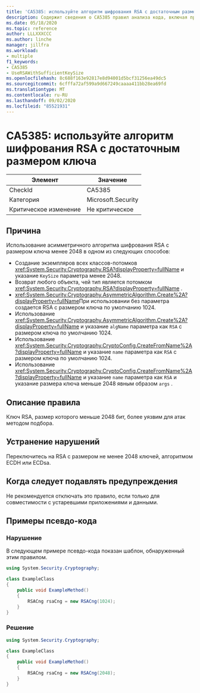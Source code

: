 ```yaml
---
title: 'CA5385: используйте алгоритм шифрования RSA с достаточным размером ключа'
description: Содержит сведения о CA5385 правил анализа кода, включая причины, способы устранения нарушений и время их подавления.
ms.date: 05/18/2020
ms.topic: reference
author: LLLXXXCCC
ms.author: linche
manager: jillfra
ms.workload:
- multiple
f1_keywords:
- CA5385
- UseRSAWithSufficientKeySize
ms.openlocfilehash: 8c688f163e92817e8d94001d5bcf31256ea49dc5
ms.sourcegitcommit: 6cfffa72af599a9d667249caaaa411bb28ea69fd
ms.translationtype: MT
ms.contentlocale: ru-RU
ms.lasthandoff: 09/02/2020
ms.locfileid: "85521931"
---
```

# <a name="ca5385-use-rivestshamiradleman-rsa-algorithm-with-sufficient-key-size"></a>CA5385: используйте алгоритм шифрования RSA с достаточным размером ключа

|Элемент|Значение|
|-|-|
|CheckId|CA5385|
|Категория|Microsoft.Security|
|Критическое изменение|Не критическое|

## <a name="cause"></a>Причина

Использование асимметричного алгоритма шифрования RSA с размером ключа менее 2048 в одном из следующих способов:
- Создание экземпляров всех классов-потомков <xref:System.Security.Cryptography.RSA?displayProperty=fullName> и указание `KeySize` параметра менее 2048.
- Возврат любого объекта, чей тип является потомком <xref:System.Security.Cryptography.RSA?displayProperty=fullName> .
- <xref:System.Security.Cryptography.AsymmetricAlgorithm.Create%2A?displayProperty=fullName>При использовании без параметра создается RSA с размером ключа по умолчанию 1024.
- Использование <xref:System.Security.Cryptography.AsymmetricAlgorithm.Create%2A?displayProperty=fullName> и указание `algName` параметра как `RSA` с размером ключа по умолчанию 1024.
- Использование <xref:System.Security.Cryptography.CryptoConfig.CreateFromName%2A?displayProperty=fullName> и указание `name` параметра как `RSA` с размером ключа по умолчанию 1024.
- Использование <xref:System.Security.Cryptography.CryptoConfig.CreateFromName%2A?displayProperty=fullName> и указание `name` параметра как `RSA` и указание размера ключа меньше 2048 явным образом `args` .

## <a name="rule-description"></a>Описание правила

Ключ RSA, размер которого меньше 2048 бит, более уязвим для атак методом подбора.

## <a name="how-to-fix-violations"></a>Устранение нарушений

Переключитесь на RSA с размером не менее 2048 ключей, алгоритмом ECDH или ECDsa.

## <a name="when-to-suppress-warnings"></a>Когда следует подавлять предупреждения

Не рекомендуется отключать это правило, если только для совместимости с устаревшими приложениями и данными.

## <a name="pseudo-code-examples"></a>Примеры псевдо-кода

### <a name="violation"></a>Нарушение

В следующем примере псевдо-кода показан шаблон, обнаруженный этим правилом.

```csharp
using System.Security.Cryptography;

class ExampleClass
{
    public void ExampleMethod()
    {
        RSACng rsaCng = new RSACng(1024);
    }
}
```

### <a name="solution"></a>Решение

```csharp
using System.Security.Cryptography;

class ExampleClass
{
    public void ExampleMethod()
    {
        RSACng rsaCng = new RSACng(2048);
    }
}
```
